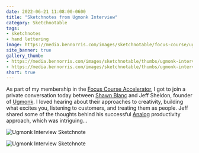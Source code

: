 ```yaml
---
date: 2022-06-21 11:08:00-0600
title: "Sketchnotes from Ugmonk Interview"
category: Sketchnotable
tags:
- sketchnotes
- hand lettering
image: https://media.bennorris.com/images/sketchnotable/focus-course/ugmonk-interview-2022-01.jpg
site_banner: true
gallery_thumb:
- https://media.bennorris.com/images/sketchnotable/thumbs/ugmonk-interview-2022-01.jpg
- https://media.bennorris.com/images/sketchnotable/thumbs/ugmonk-interview-2022-02.jpg
short: true
---
```


As part of my membership in the [Focus Course Accelerator](https://thefocuscourse.com/accelerator/), I got to join a private conversation today between [Shawn Blanc](https://shawnblanc.net) and Jeff Sheldon, founder of [Ugmonk](https://ugmonk.com). I loved hearing about their approaches to creativity, building what excites you, listening to customers, and treating them as people. Jeff shared some of the thoughts behind his successful [Analog](https://ugmonk.com/pages/analog) productivity approach, which was intriguing…

![Ugmonk Interview Sketchnote](https://media.bennorris.com/images/sketchnotable/focus-course/ugmonk-interview-2022-01.jpg)

![Ugmonk Interview Sketchnote](https://media.bennorris.com/images/sketchnotable/focus-course/ugmonk-interview-2022-02.jpg)
